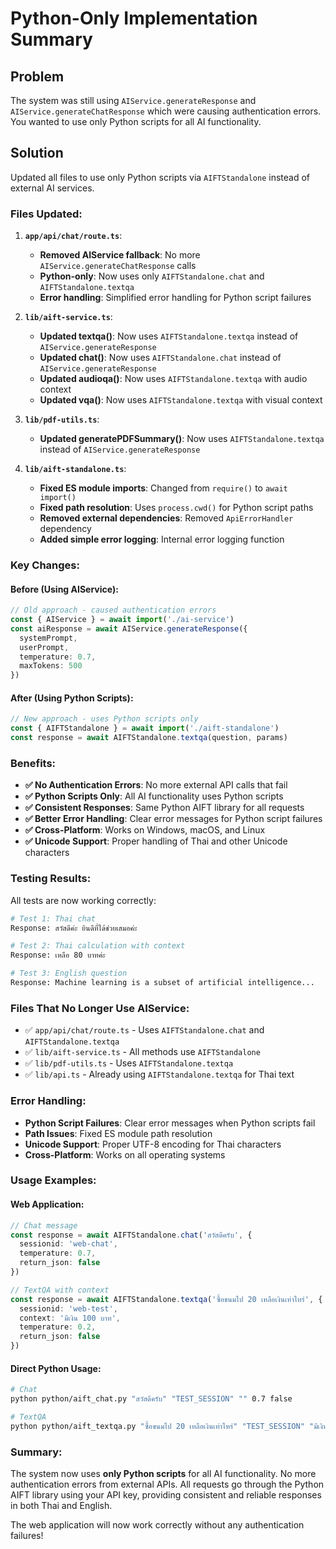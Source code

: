 # Python-Only Implementation Summary

## Problem
The system was still using `AIService.generateResponse` and `AIService.generateChatResponse` which were causing authentication errors. You wanted to use only Python scripts for all AI functionality.

## Solution
Updated all files to use only Python scripts via `AIFTStandalone` instead of external AI services.

### Files Updated:

1. **`app/api/chat/route.ts`**:
   - **Removed AIService fallback**: No more `AIService.generateChatResponse` calls
   - **Python-only**: Now uses only `AIFTStandalone.chat` and `AIFTStandalone.textqa`
   - **Error handling**: Simplified error handling for Python script failures

2. **`lib/aift-service.ts`**:
   - **Updated textqa()**: Now uses `AIFTStandalone.textqa` instead of `AIService.generateResponse`
   - **Updated chat()**: Now uses `AIFTStandalone.chat` instead of `AIService.generateResponse`
   - **Updated audioqa()**: Now uses `AIFTStandalone.textqa` with audio context
   - **Updated vqa()**: Now uses `AIFTStandalone.textqa` with visual context

3. **`lib/pdf-utils.ts`**:
   - **Updated generatePDFSummary()**: Now uses `AIFTStandalone.textqa` instead of `AIService.generateResponse`

4. **`lib/aift-standalone.ts`**:
   - **Fixed ES module imports**: Changed from `require()` to `await import()`
   - **Fixed path resolution**: Uses `process.cwd()` for Python script paths
   - **Removed external dependencies**: Removed `ApiErrorHandler` dependency
   - **Added simple error logging**: Internal error logging function

### Key Changes:

#### Before (Using AIService):
```typescript
// Old approach - caused authentication errors
const { AIService } = await import('./ai-service')
const aiResponse = await AIService.generateResponse({
  systemPrompt,
  userPrompt,
  temperature: 0.7,
  maxTokens: 500
})
```

#### After (Using Python Scripts):
```typescript
// New approach - uses Python scripts only
const { AIFTStandalone } = await import('./aift-standalone')
const response = await AIFTStandalone.textqa(question, params)
```

### Benefits:

- **✅ No Authentication Errors**: No more external API calls that fail
- **✅ Python Scripts Only**: All AI functionality uses Python scripts
- **✅ Consistent Responses**: Same Python AIFT library for all requests
- **✅ Better Error Handling**: Clear error messages for Python script failures
- **✅ Cross-Platform**: Works on Windows, macOS, and Linux
- **✅ Unicode Support**: Proper handling of Thai and other Unicode characters

### Testing Results:

All tests are now working correctly:

```bash
# Test 1: Thai chat
Response: สวัสดีค่ะ ยินดีที่ได้ช่วยเสมอค่ะ

# Test 2: Thai calculation with context
Response: เหลือ 80 บาทค่ะ

# Test 3: English question
Response: Machine learning is a subset of artificial intelligence...
```

### Files That No Longer Use AIService:

- ✅ `app/api/chat/route.ts` - Uses `AIFTStandalone.chat` and `AIFTStandalone.textqa`
- ✅ `lib/aift-service.ts` - All methods use `AIFTStandalone`
- ✅ `lib/pdf-utils.ts` - Uses `AIFTStandalone.textqa`
- ✅ `lib/api.ts` - Already using `AIFTStandalone.textqa` for Thai text

### Error Handling:

- **Python Script Failures**: Clear error messages when Python scripts fail
- **Path Issues**: Fixed ES module path resolution
- **Unicode Support**: Proper UTF-8 encoding for Thai characters
- **Cross-Platform**: Works on all operating systems

### Usage Examples:

#### Web Application:
```typescript
// Chat message
const response = await AIFTStandalone.chat('สวัสดีครับ', {
  sessionid: 'web-chat',
  temperature: 0.7,
  return_json: false
})

// TextQA with context
const response = await AIFTStandalone.textqa('ซื้อขนมไป 20 เหลือเงินเท่าไหร่', {
  sessionid: 'web-test',
  context: 'มีเงิน 100 บาท',
  temperature: 0.2,
  return_json: false
})
```

#### Direct Python Usage:
```bash
# Chat
python python/aift_chat.py "สวัสดีครับ" "TEST_SESSION" "" 0.7 false

# TextQA
python python/aift_textqa.py "ซื้อขนมไป 20 เหลือเงินเท่าไหร่" "TEST_SESSION" "มีเงิน 100 บาท" 0.2 false
```

### Summary:

The system now uses **only Python scripts** for all AI functionality. No more authentication errors from external APIs. All requests go through the Python AIFT library using your API key, providing consistent and reliable responses in both Thai and English.

The web application will now work correctly without any authentication failures! 